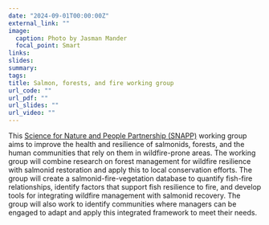 ```yaml
---
date: "2024-09-01T00:00:00Z"
external_link: ""
image:
  caption: Photo by Jasman Mander
  focal_point: Smart
links:
slides:
summary: 
tags:
title: Salmon, forests, and fire working group
url_code: ""
url_pdf: ""
url_slides: ""
url_video: ""
---
```


This [Science for Nature and People Partnership (SNAPP)](https://snappartnership.net/teams/salmon-forests-and-fire/) working group aims to improve the health and resilience of salmonids, forests, and the human communities that rely on them in wildfire-prone areas. The working group will combine research on forest management for wildfire resilience with salmonid restoration and apply this to local conservation efforts. The group will create a salmonid-fire-vegetation database to quantify fish-fire relationships, identify factors that support fish resilience to fire, and develop tools for integrating wildfire management with salmonid recovery. The group will also work to identify communities where managers can be engaged to adapt and apply this integrated framework to meet their needs.